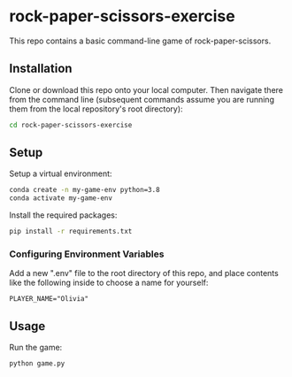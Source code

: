 # rock-paper-scissors-exercise
This repo contains a basic command-line game of rock-paper-scissors. 

## Installation
Clone or download this repo onto your local computer.
Then navigate there from the command line (subsequent commands assume you are running them from the local repository's root directory):
```sh
cd rock-paper-scissors-exercise
```
## Setup
Setup a virtual environment:
```sh
conda create -n my-game-env python=3.8
conda activate my-game-env
```
Install the required packages:
```sh
pip install -r requirements.txt
```
### Configuring Environment Variables
Add a new ".env" file to the root directory of this repo, and place contents like the following inside to choose a name for yourself:
```
PLAYER_NAME="Olivia"
```
## Usage
Run the game:
```sh
python game.py
```
